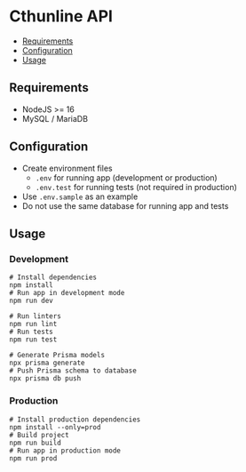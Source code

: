 # Cthunline API

* [Requirements](#requirements)
* [Configuration](#configuration)
* [Usage](#usage)

## Requirements

* NodeJS >= 16
* MySQL / MariaDB

## Configuration

* Create environment files
  * `.env` for running app (development or production)
  * `.env.test` for running tests (not required in production)
* Use `.env.sample` as an example
* Do not use the same database for running app and tests

## Usage

### Development

```shell
# Install dependencies
npm install
# Run app in development mode
npm run dev

# Run linters
npm run lint
# Run tests
npm run test

# Generate Prisma models
npx prisma generate
# Push Prisma schema to database
npx prisma db push
```

### Production

```shell
# Install production dependencies
npm install --only=prod
# Build project
npm run build
# Run app in production mode
npm run prod
```

